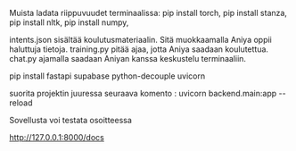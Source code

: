 Muista ladata riippuvuudet terminaalissa:
pip install torch,
pip install stanza,
pip install nltk,
pip install numpy,

intents.json sisältää koulutusmateriaalin. Sitä muokkaamalla Aniya oppii haluttuja tietoja.
training.py pitää ajaa, jotta Aniya saadaan koulutettua.
chat.py ajamalla saadaan Aniyan kanssa keskustelu terminaaliin.


pip install fastapi supabase python-decouple uvicorn

suorita projektin juuressa seuraava komento :
uvicorn backend.main:app --reload

Sovellusta voi testata osoitteessa

http://127.0.0.1:8000/docs